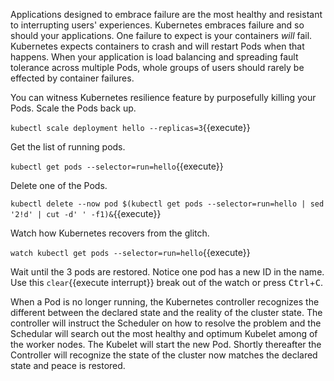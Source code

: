 Applications designed to embrace failure are the most healthy and resistant to interrupting users' experiences. Kubernetes embraces failure and so should your applications. One failure to expect is your containers _will_ fail. Kubernetes expects containers to crash and will restart Pods when that happens. When your application is load balancing and spreading fault tolerance across multiple Pods, whole groups of users should rarely be effected by container failures.

You can witness Kubernetes resilience feature by purposefully killing your Pods. Scale the Pods back up.

`kubectl scale deployment hello --replicas=3`{{execute}}

Get the list of running pods.

`kubectl get pods --selector=run=hello`{{execute}}

Delete one of the Pods.

`kubectl delete --now pod $(kubectl get pods --selector=run=hello | sed '2!d' | cut -d' ' -f1)&`{{execute}}

Watch how Kubernetes recovers from the glitch.

`watch kubectl get pods --selector=run=hello`{{execute}}

Wait until the 3 pods are restored. Notice one pod has a new ID in the name. Use this ```clear```{{execute interrupt}} break out of the watch or press <kbd>Ctrl</kbd>+<kbd>C</kbd>.

When a Pod is no longer running, the Kubernetes controller recognizes the different between the declared state and the reality of the cluster state. The controller will instruct the Scheduler on how to resolve the problem and the Schedular will search out the most healthy and optimum Kubelet among of the worker nodes. The Kubelet will start the new Pod. Shortly thereafter the Controller will recognize the state of the cluster now matches the declared state and peace is restored.
